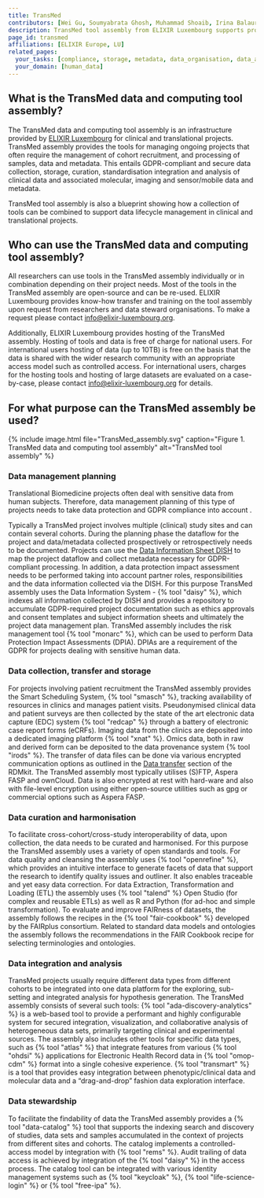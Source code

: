 ```yaml
---
title: TransMed
contributors: [Wei Gu, Soumyabrata Ghosh, Muhammad Shoaib, Irina Balaur, Xinhui Wang, Carlos Vega, Pinar Alper, Venkata Satagopam]
description: TransMed tool assembly from ELIXIR Luxembourg supports projects in clinical and translational biomedicine.
page_id: transmed
affiliations: [ELIXIR Europe, LU]
related_pages: 
  your_tasks: [compliance, storage, metadata, data_organisation, data_analysis, sensitive, gdpr_compliance, dmp]
  your_domain: [human_data]
---
```


## What is the TransMed data and computing tool assembly?
The TransMed data and computing tool assembly is an infrastructure provided by [ELIXIR Luxembourg](https://elixir-luxembourg.org) for clinical and translational projects. TransMed assembly provides the tools for managing ongoing projects that often require the management of cohort recruitment, and processing of samples, data and metadata. This entails GDPR-compliant and secure data collection, storage, curation, standardisation integration and analysis of clinical data and associated molecular, imaging and sensor/mobile data and metadata.

TransMed tool assembly is also a blueprint showing how a collection of tools can be combined to support data lifecycle management in clinical and translational projects.


## Who can use the TransMed data and computing tool assembly?
All researchers can use tools in the TransMed assembly individually or in combination depending on their project needs. Most of the tools in the TransMed assembly are open-source and can be re-used. ELIXIR Luxembourg provides know-how transfer and training on the tool assembly upon request from researchers and data steward organisations. To make a request please contact [info@elixir-luxembourg.org](mailto:info@elixir-luxembourg.org).

Additionally, ELIXIR Luxembourg provides hosting of the TransMed assembly. Hosting of tools and data is free of charge for national users. For international users hosting of data (up to 10TB) is free on the basis that the data is shared with the wider research community with an appropriate access model such as controlled access. For international users, charges for the hosting tools and hosting of large datasets are evaluated on a case-by-case, please contact [info@elixir-luxembourg.org](mailto:info@elixir-luxembourg.org) for details.


## For what purpose can the TransMed assembly be used?

{% include image.html file="TransMed_assembly.svg" caption="Figure 1. TransMed data and computing tool assembly" alt="TransMed tool assembly" %}


### Data management planning
Translational Biomedicine projects often deal with sensitive data from human subjects. Therefore, data management planning of this type of projects needs to take data protection and GDPR compliance into account .

Typically a TransMed project involves  multiple (clinical) study sites and can contain several cohorts. During the planning phase the dataflow for the project and data/metadata collected prospectively or retrospectively needs to be documented. Projects can use the [Data Information Sheet DISH](http://doi.org/10.5281/zenodo.5127940) to map the project dataflow and collect metadata necessary for GDPR-compliant processing. In addition, a data protection impact assessment needs to be performed taking into account partner roles, responsibilities and the data information collected via the DISH. For this purpose TransMed assembly uses the Data Information System - {% tool "daisy" %}, which indexes all information collected by DISH and provides a repository to accumulate GDPR-required project documentation  such as ethics approvals and consent templates and subject information sheets and ultimately the project data management plan.  TransMed assembly includes the risk management tool {% tool "monarc" %}, which can be used to perform Data Protection Impact Assessments (DPIA). DPIAs are a requirement of the GDPR for projects dealing with sensitive human data.

### Data collection, transfer and storage
For projects involving patient recruitment the TransMed assembly provides the Smart Scheduling System, {% tool "smasch" %}, tracking availability of resources in clinics and manages patient visits. Pseudonymised clinical data and patient surveys are then collected by the state of the art electronic data capture (EDC) system {% tool "redcap" %} through a battery of electronic case report forms (eCRFs). Imaging data from the clinics are deposited into a dedicated imaging platform {% tool "xnat" %}. Omics data, both in raw and derived form can be deposited to the data provenance system {% tool "irods" %}.
The transfer of data files can be done via various encrypted communication options as outlined in the [Data transfer](data_transfer) section of the RDMkit. The TransMed assembly most typically utilises (S)FTP, Aspera FASP and ownCloud. Data is also encrypted at rest with hard-ware and also with file-level encryption using either open-source utilities such as gpg or commercial options such as Aspera FASP.

### Data curation and harmonisation
To facilitate cross-cohort/cross-study interoperability of data, upon collection, the data needs to be curated and harmonised. For this purpose the TransMed assembly uses a variety of open standards and tools. For data quality and cleansing the assembly uses {% tool "openrefine" %}, which provides an intuitive interface to generate facets of data that support the research to identify quality issues and outliner. It also enables traceable and yet easy data correction. For data Extraction, Transformation and Loading (ETL) the assembly uses {% tool "talend" %} Open Studio (for complex and reusable ETLs) as well as R and Python (for ad-hoc and simple transformation). To evaluate and improve FAIRness of datasets, the assembly follows the recipes in the {% tool "fair-cookbook" %} developed by the FAIRplus consortium. Related to standard data models and ontologies the assembly follows the recommendations in the  FAIR Cookbook recipe for selecting terminologies and ontologies.

### Data integration and analysis
TransMed projects usually require different data types from different cohorts to be integrated into one data platform for the exploring, sub-setting and integrated analysis for hypothesis generation. The TransMed assembly consists of several such tools: {% tool "ada-discovery-analytics" %} is a web-based tool to provide a performant and highly configurable system for secured integration, visualization, and collaborative analysis of heterogeneous data sets, primarily targeting clinical and experimental sources. The assembly also includes other tools for specific data types, such as {% tool "atlas" %} that integrate features from various {% tool "ohdsi" %} applications for Electronic Health Record data in {% tool "omop-cdm" %} format into a single cohesive experience. {% tool "transmart" %} is a tool that provides easy integration between phenotypic/clinical data and molecular data and a “drag-and-drop” fashion data exploration interface.

### Data stewardship

To facilitate the findability of data the TransMed assembly provides a {% tool "data-catalog" %} tool that supports the indexing search and discovery of studies, data sets and samples accumulated in the context of projects from different sites and cohorts. The catalog implements a controlled-access model by integration with {% tool "rems" %}. Audit trailing of data access is achieved by integration of the {% tool "daisy" %} in the access process. The catalog tool can be integrated with various identity management systems such as {% tool "keycloak" %}, {% tool "life-science-login" %} or {% tool "free-ipa" %}. 

